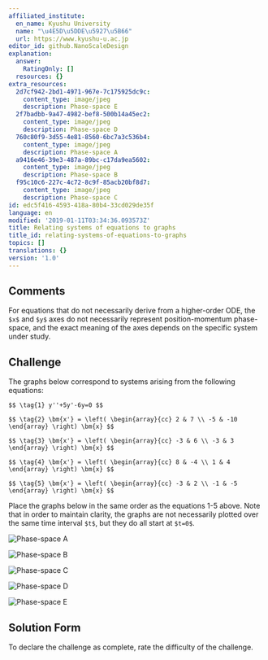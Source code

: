 ```yaml
---
affiliated_institute:
  en_name: Kyushu University
  name: "\u4E5D\u5DDE\u5927\u5B66"
  url: https://www.kyushu-u.ac.jp
editor_id: github.NanoScaleDesign
explanation:
  answer:
    RatingOnly: []
  resources: {}
extra_resources:
  2d7cf942-2bd1-4971-967e-7c175925dc9c:
    content_type: image/jpeg
    description: Phase-space E
  2f7badbb-9a47-4982-bef8-500b14a45ec2:
    content_type: image/jpeg
    description: Phase-space D
  760c80f9-3d55-4e81-8560-6bc7a3c536b4:
    content_type: image/jpeg
    description: Phase-space A
  a9416e46-39e3-487a-89bc-c17da9ea5602:
    content_type: image/jpeg
    description: Phase-space B
  f95c10c6-227c-4c72-8c9f-85acb20bf8d7:
    content_type: image/jpeg
    description: Phase-space C
id: edc5f416-4593-418a-80b4-33cd029de35f
language: en
modified: '2019-01-11T03:34:36.093573Z'
title: Relating systems of equations to graphs
title_id: relating-systems-of-equations-to-graphs
topics: []
translations: {}
version: '1.0'
---
```


## Comments
For equations that do not necessarily derive from a higher-order ODE, the `$x$` and `$y$` axes do not necessarily represent position-momentum phase-space, and the exact meaning of the axes depends on the specific system under study.


## Challenge
The graphs below correspond to systems arising from the following equations:

`$$ \tag{1}
    y''+5y'-6y=0
$$`

`$$ \tag{2}
  \bm{x'} = \left(
    \begin{array}{cc}
      2 & 7 \\
      -5 & -10
    \end{array}
  \right) \bm{x}
$$`

`$$ \tag{3}
  \bm{x'} = \left(
    \begin{array}{cc}
      -3 & 6 \\
      -3 & 3
    \end{array}
  \right) \bm{x}
$$`

`$$ \tag{4}
  \bm{x'} = \left(
    \begin{array}{cc}
        8 & -4 \\
        1 & 4
    \end{array}
  \right) \bm{x}
$$`

`$$ \tag{5}
  \bm{x'} = \left(
    \begin{array}{cc}
        -3 & 2 \\
        -1 & -5
    \end{array}
  \right) \bm{x}
$$`

Place the graphs below in the same order as the equations 1-5 above.
Note that in order to maintain clarity, the graphs are not necessarily plotted over the same time interval `$t$`, but they do all start at `$t=0$`.

![Phase-space A](/api/v0/teachers/github.NanoScaleDesign/resources/public/760c80f9-3d55-4e81-8560-6bc7a3c536b4.jpeg/760c80f9-3d55-4e81-8560-6bc7a3c536b4.jpeg)

![Phase-space B](/api/v0/teachers/github.NanoScaleDesign/resources/public/a9416e46-39e3-487a-89bc-c17da9ea5602.jpeg/a9416e46-39e3-487a-89bc-c17da9ea5602.jpeg)

![Phase-space C](/api/v0/teachers/github.NanoScaleDesign/resources/public/f95c10c6-227c-4c72-8c9f-85acb20bf8d7.jpeg/f95c10c6-227c-4c72-8c9f-85acb20bf8d7.jpeg)

![Phase-space D](/api/v0/teachers/github.NanoScaleDesign/resources/public/2f7badbb-9a47-4982-bef8-500b14a45ec2.jpeg/2f7badbb-9a47-4982-bef8-500b14a45ec2.jpeg)

![Phase-space E](/api/v0/teachers/github.NanoScaleDesign/resources/public/2d7cf942-2bd1-4971-967e-7c175925dc9c.jpeg/2d7cf942-2bd1-4971-967e-7c175925dc9c.jpeg)


## Solution Form
To declare the challenge as complete, rate the difficulty of the challenge.
